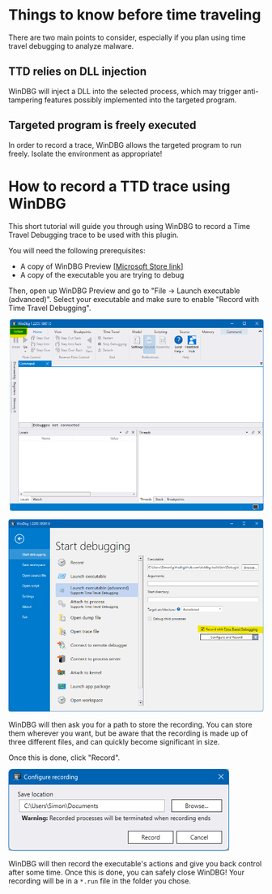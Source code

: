 # Things to know before time traveling

There are two main points to consider, especially if you plan using time travel debugging to analyze malware.

## TTD relies on DLL injection

WinDBG will inject a DLL into the selected process, which may trigger anti-tampering features possibly implemented into the targeted program.

## Targeted program is freely executed

In order to record a trace, WinDBG allows the targeted program to run freely. Isolate the environment as appropriate!

# How to record a TTD trace using WinDBG

This short tutorial will guide you through using WinDBG to record a Time Travel Debugging trace to be used with this plugin.

You will need the following prerequisites:
- A copy of WinDBG Preview [[Microsoft Store link](https://apps.microsoft.com/store/detail/windbg-preview/9PGJGD53TN86)]
- A copy of the executable you are trying to debug

Then, open up WinDBG Preview and go to "File -> Launch executable (advanced)". Select your executable and make sure to enable "Record with Time Travel Debugging".

![windbg main window](screenshots/windbg.png)

![windbg launch executable](screenshots/windbg_ttd.png)

WinDBG will then ask you for a path to store the recording. You can store them wherever you want, but be aware that the recording is made up of three different files, and can quickly become significant in size.

Once this is done, click "Record".

![windbg ttd configure window](screenshots/windbg_ttd_configure.png)

WinDBG will then record the executable's actions and give you back control after some time. Once this is done, you can safely close WinDBG! Your recording will be in a `*.run` file in the folder you chose.
